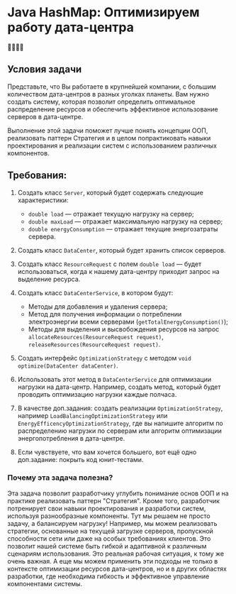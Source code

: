 # Java HashMap: **Оптимизируем работу дата-центра**
👩‍💻🧠🧠

## Условия задачи
Представьте, что Вы работаете в крупнейшей компании, с большим количеством дата-центров 
в разных уголках планеты. Вам нужно создать систему, которая позволит определить оптимальное 
распределение ресурсов и обеспечить эффективное использование серверов в дата-центре.

Выполнение этой задачи поможет лучше понять концепции ООП, реализовать паттерн Стратегия и 
в целом попрактиковать навыки проектирования и реализации систем с использованием различных компонентов.

## Требования:

1. Создать класс `Server`, который будет содержать следующие характеристики: 
   * `double load` — отражает текущую нагрузку на сервер; 
   * `double maxLoad` — отражает максимальную нагрузку на сервер; 
   * `double energyConsumption` — отражает текущие энергозатраты сервера.

2. Создать класс `DataCenter`, который будет хранить список 
серверов.
3. Создать класс `ResourceRequest` с полем `double load` — 
будет использоваться, когда к нашему дата-центру приходит запрос 
на выделение ресурса.
4. Создать класс `DataCenterService`, в котором будут: 
   * Методы для добавления и удаления сервера; 
   * Метод для получения информации о потреблении 
   электроэнергии всеми серверами (`getTotalEnergyConsumption()`); 
   * Методы для выделения и высвобождения ресурсов на запрос 
   `allocateResources(ResourceRequest request)`, `releaseResources(ResourceRequest request)`.
5. Создать интерфейс `OptimizationStrategy` с методом `void optimize(DataCenter dataCenter)`.
6. Использовать этот метод в `DataCenterService` для оптимизации нагрузки 
на дата-центр. Например, создать метод, который будет проводить оптимизацию 
нагрузки каждые полчаса.
7. В качестве доп.задания: создать реализации `OptimizationStrategy`, 
например `LoadBalancingOptimizationStrategy` или `EnergyEfficencyOptimizationStrategy`, 
где вы напишите алгоритм по распределению нагрузки по серверам или алгоритм оптимизации энергопотребления в дата-центре.
8. Если чувствуете, что вам хочется большего, вот ещё одно доп.задание: покрыть код юнит-тестами.

### Почему эта задача полезна?
Эта задача позволит разработчику углубить понимание основ ООП и на практике реализовать паттерн "Стратегия". Кроме того, разработчик потренирует свои навыки проектирования и разработки систем, используя разнообразные компоненты.
Тут мы решаем не просто задачу, а балансируем нагрузку! Например, мы можем реализовать стратегии, основанные на текущей загрузке серверов, пропускной способности сети или даже на особых требованиях клиентов. Это позволит нашей системе быть гибкой и адаптивной к различным сценариям использования. Это реальная рабочая ситуация, к тому же очень важная. А еще мы можем применить эти подходы не только в контексте оптимизации ресурсов дата-центров, но и в других областях разработки, где необходима гибкость и эффективное управление компонентами системы.
